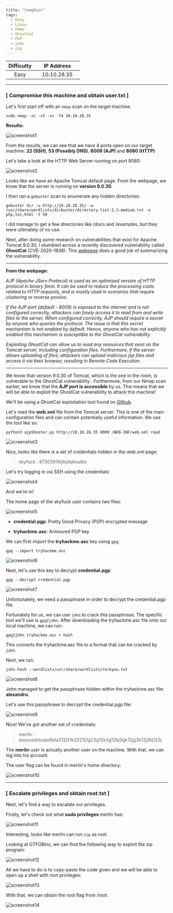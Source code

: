 ```yaml
---
title: "tomghost"
tags:
  - Easy
  - Linux
  - nmap
  - GhostCat
  - PGP
  - john
  - zip
---
```


| Difficulty |  |  IP Address   |  |
| :--------: |--| :-----------: |--|
|    Easy    |  |  10.10.28.35  |  |

---

### [ Compromise this machine and obtain user.txt ]

Let's first start off with an `nmap` scan on the target machine.

```
sudo nmap -sC -sV -vv -T4 10.10.28.35
```

**Results:**

![screenshot1](../assets/images/tomghost/screenshot1.png)

From the results, we can see that we have 4 ports open on our target machine: **22 (SSH)**, **53 (Possibly DNS)**, **8009 (AJP)** and **8080 (HTTP)**

Let's take a look at the HTTP Web Server running on port 8080:

![screenshot2](../assets/images/tomghost/screenshot2.png)

Looks like we have an Apache Tomcat default page. From the webpage, we know that the server is running on **version 9.0.30**.

I then ran a `gobuster` scan to enumerate any hidden directories:

```
gobuster dir -u http://10.10.28.35/ -w /usr/share/wordlists/dirbuster/directory-list-2.3-medium.txt -x php,txt,html -t 50
```

I did manage to get a few directories like /docs and /examples, but they were ultimately of no use.

Next, after doing some research on vulnerabilities that exist for Apache Tomcat 9.0.30, I stumbled across a recently discovered vulnerability called **GhostCat** (CVE-2020-1938). This [webpage](https://scottc130.medium.com/understanding-the-ghost-cat-vulnerability-cve-2020-1938-79ceae327599) does a good job of summarizing the vulnerability.

---

**From the webpage:** 

*AJP (Apache JServ Protocol) is used as an optimized version of HTTP protocol in binary form. It can be used to reduce the processing costs related to HTTP requests, and is mostly used in scenarios that require clustering or reverse proxies.*

*If the AJP port (default - 8009) is exposed to the internet and is not configured correctly, attackers can freely access it to read from and write files to the server. When configured correctly, AJP should require a secret by anyone who queries the protocol. The issue is that this secret mechanism is not enabled by default. Hence, anyone who has not explicitly enabled this mechanism is susceptible to the GhostCat vulnerability.* 

*Exploiting GhostCat can allow us to read any resources that exist on the Tomcat server, including configuration files. Furthermore, if the server allows uploading of files, attackers can upload malicious jsp files and access it via their browser, resulting in Remote Code Execution.*

---

We know that version 9.0.30 of Tomcat, which is the one in the room, is vulnerable to the GhostCat vulnerability . Furthermore, from our Nmap scan earlier, we know that the **AJP port is accessible** by us. This means that we will be able to exploit the GhostCat vulnerability to attack this machine!

We'll be using a GhostCat exploitation tool found on [Github](https://github.com/00theway/Ghostcat-CNVD-2020-10487).

Let's read the **web.xml** file from the Tomcat server. This is one of the main configuration files and can contain potentially useful information. We use the tool like so:

```
python3 ajpShooter.py http://10.10.28.35 8009 /WEB-INF/web.xml read
```

![screenshot3](../assets/images/tomghost/screenshot3.png)

Nice, looks like there is a set of credentials hidden in the web.xml page:

> skyfuck : 8730281lkjlkjdqlksalks

Let's try logging in via SSH using the credentials:

![screenshot4](../assets/images/tomghost/screenshot4.png)

And we're in!

The home page of the skyfuck user contains two files:

![screenshot5](../assets/images/tomghost/screenshot5.png)

* **credential.pgp**: Pretty Good Privacy (PGP) encrypted message

* **tryhackme.asc**: Armoured PGP key

We can first import the **tryhackme.asc** key using `gpg`:

```
gpg --import tryhackme.asc
```

![screenshot6](../assets/images/tomghost/screenshot6.png)

Next, let's use this key to decrypt **credential.pgp**:

```
gpg --decrypt credential.pgp
```

![screenshot7](../assets/images/tomghost/screenshot7.png)

Unfortunately, we need a passphrase in order to decrypt the credential.pgp file.

Fortunately for us, we can use `john` to crack this passphrase. The specific tool we'll use is `gpg2john`. After downloading the tryhackme.asc file onto our local machine, we can run:

```
gpg2john tryhackme.asc > hash
```

This converts the tryhackme.asc file to a format that can be cracked by `john`.

Next, we run:

```
john hash --wordlist=/usr/share/wordlists/rockyou.txt
```

![screenshot8](../assets/images/tomghost/screenshot8.png)

John managed to get the passphrase hidden within the tryhackme.asc file: **alexandru**.

Let's use this passphrase to decrypt the credential.pgp file:

![screenshot9](../assets/images/tomghost/screenshot9.png)

Nice! We've got another set of credentials: 

> merlin : asuyusdoiuqoilkda312j31k2j123j1g23g12k3g12kj3gk12jg3k12j3kj123j

The **merlin** user is actually another user on the machine. With that, we can log into his account. 

The user flag can be found in merlin's home directory:

![screenshot10](../assets/images/tomghost/screenshot10.png)

---

### [ Escalate privileges and obtain root.txt ]

Next, let's find a way to escalate our privileges.

Firstly, let's check out what **sudo privileges** merlin has:

![screenshot11](../assets/images/tomghost/screenshot11.png)

Interesting, looks like merlin can run `zip` as root.

Looking at GTFOBins, we can find the following way to exploit the zip program:

![screenshot12](../assets/images/tomghost/screenshot12.png)

All we have to do is to copy-paste the code given and we will be able to open up a shell with root privileges:

![screenshot13](../assets/images/tomghost/screenshot13.png)

With that, we can obtain the root flag from /root:

![screenshot14](../assets/images/tomghost/screenshot14.png)
